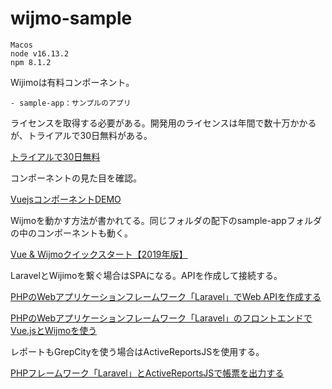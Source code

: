 # wijmo-sample


```
Macos
node v16.13.2
npm 8.1.2
```

Wijimoは有料コンポーネント。

```
- sample-app：サンプルのアプリ
```

ライセンスを取得する必要がある。開発用のライセンスは年間で数十万かかるが、トライアルで30日無料がある。

[トライアルで30日無料](https://www.grapecity.com/wijmo/download)

コンポーネントの見た目を確認。

[VuejsコンポーネントDEMO](https://demo.grapecity.com/wijmo/demos/reference-samples/AllComponents/vue3/dist/)

Wijmoを動かす方法が書かれてる。同じフォルダの配下のsample-appフォルダの中のコンポーネントも動く。

[Vue & Wijmoクイックスタート【2019年版】](https://devlog.grapecity.co.jp/wijmo-vue-quickstart/)

LaravelとWijimoを繋ぐ場合はSPAになる。APIを作成して接続する。

[PHPのWebアプリケーションフレームワーク「Laravel」でWeb APIを作成する](https://devlog.grapecity.co.jp/php-laravel-quick-start-web-api/)


[PHPのWebアプリケーションフレームワーク「Laravel」のフロントエンドでVue.jsとWijmoを使う](https://devlog.grapecity.co.jp/php-laravel-vuejs-wijmo/)

レポートもGrepCityを使う場合はActiveReportsJSを使用する。

[PHPフレームワーク「Laravel」とActiveReportsJSで帳票を出力する](https://devlog.grapecity.co.jp/php-laravel-reporting-activereportsjs/)
